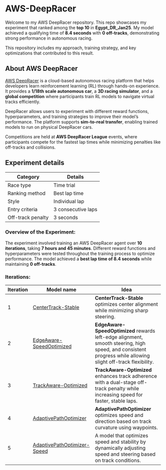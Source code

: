 # AWS-DeepRacer
Welcome to my AWS DeepRacer repository. This repo showcases my experiment that ranked among the **top 10** in **Egypt_DR_Jan25**. My model achieved a qualifying time of **8.4 seconds** with **0 off-tracks**, demonstrating strong performance in autonomous racing.

This repository includes my approach, training strategy, and key optimizations that contributed to this result.
## About AWS DeepRacer
[AWS DeepRacer](https://aws.amazon.com/deepracer/) is a cloud-based autonomous racing platform that helps developers learn reinforcement learning (RL) through hands-on experience. It provides a **1/18th scale autonomous car**, a **3D racing simulator**, and a **global competition** where participants train RL models to navigate virtual tracks efficiently.

DeepRacer allows users to experiment with different reward functions, hyperparameters, and training strategies to improve their model’s performance. The platform supports **sim-to-real transfer**, enabling trained models to run on physical DeepRacer cars.

Competitions are held at **AWS DeepRacer League** events, where participants compete for the fastest lap times while minimizing penalties like off-tracks and collisions.
## Experiment details
| Category | Details |
|-|-|
|Race type | Time trial |
| Ranking method | Best lap time |
| Style | Individual lap |
| Entry criteria | 3 consecutive laps |
| Off-track penalty | 3 seconds |

### Overview of the Experiment:
The experiment involved training an AWS DeepRacer agent over **10 iterations**, taking **7 hours and 45 minutes**. Different reward functions and hyperparameters were tested throughout the training process to optimize performance. The model achieved a **best lap time of 8.4 seconds** while maintaining **0 off-tracks**.

### Iterations:
| Iteration | Model name | Idea |
|-|-|-|
| 1 | [CenterTrack-Stable](https://github.com/MohamedSameh410/AWS-DeepRacer/blob/main/Iterations/CenterTrack-Stable/CenterTrack-Stable.md) | **CenterTrack-Stable** optimizes center alignment while minimizing sharp steering. |
| 2 | [EdgeAware-SpeedOptimized](https://github.com/MohamedSameh410/AWS-DeepRacer/blob/main/Iterations/EdgeAware-SpeedOptimized/EdgeAware-SpeedOptimized.md) | **EdgeAware-SpeedOptimized** rewards left-edge alignment, smooth steering, high speed, and consistent progress while allowing slight off-track flexibility. |
| 3 | [TrackAware-Optimized](https://github.com/MohamedSameh410/AWS-DeepRacer/blob/main/Iterations/TrackAware-Optimized/TrackAware-Optimized.md) | **TrackAware-Optimized** enhances track adherence with a dual-stage off-track penalty while increasing speed for faster, stable laps. |
| 4 | [AdaptivePathOptimizer](https://github.com/MohamedSameh410/AWS-DeepRacer/blob/main/Iterations/AdaptivePathOptimizer/AdaptivePathOptimizer.md) | **AdaptivePathOptimizer** optimizes speed and direction based on track curvature using waypoints. |
| 5 | [AdaptivePathOptimizer-Speed](https://github.com/MohamedSameh410/AWS-DeepRacer/blob/main/Iterations/AdaptivePathOptimizer-Speed/AdaptivePathOptimizer-Speed.md) | A model that optimizes speed and stability by dynamically adjusting speed and steering based on track conditions. |


